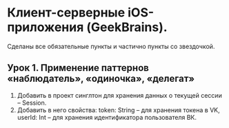 # Клиент-серверные iOS-приложения (GeekBrains).
Сделаны все обязательные пункты и частично пункты со звездочкой.

## Урок 1. Применение паттернов «наблюдатель», «одиночка», «делегат»
1. Добавить в проект синглтон для хранения данных о текущей сессии – Session.
2. Добавить в него свойства:
    token: String – для хранения токена в VK,
    userId: Int – для хранения идентификатора пользователя ВК.
